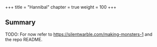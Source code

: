 +++
title = "Hannibal"
chapter = true
weight = 100
+++

## Summary

TODO: For now refer to https://silentwarble.com/making-monsters-1 and the repo README.